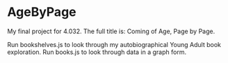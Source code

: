 # AgeByPage
My final project for 4.032. The full title is: Coming of Age, Page by Page.

Run bookshelves.js to look through my autobiographical Young Adult book exploration.
Run books.js to look through data in a graph form.
